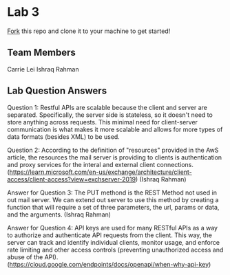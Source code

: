 # Lab 3
[Fork](https://docs.github.com/en/get-started/quickstart/fork-a-repo) this repo and clone it to your machine to get started!

## Team Members
Carrie Lei
Ishraq Rahman

## Lab Question Answers

Question 1: 
Restful APIs are scalable because the client and server are separated. Specifically, the server side is stateless, so it doesn't need to store anything across requests. This minimal need for client-server communication is what makes it more scalable and allows for more types of data formats (besides XML) to be used.

Question 2:
According to the definition of "resources" provided in the AwS article, the resources the mail server is providing to clients is authentication and proxy services for the interal and external client connections. (https://learn.microsoft.com/en-us/exchange/architecture/client-access/client-access?view=exchserver-2019) (Ishraq Rahman)

Answer for Question 3: 
The PUT methond is the REST Method not used in out mail server. We can extend out server to use this method by creating a function that will require a set of three parameters, the url, params or data, and the arguments. (Ishraq Rahman)

Answer for Question 4:
API keys are used for many RESTful APIs as a way to authorize and authenticate API requests from the client. This way, the server can track and identify individual clients, monitor usage, and enforce rate limiting and other access controls (preventing unauthorized access and abuse of the API). (https://cloud.google.com/endpoints/docs/openapi/when-why-api-key) 
